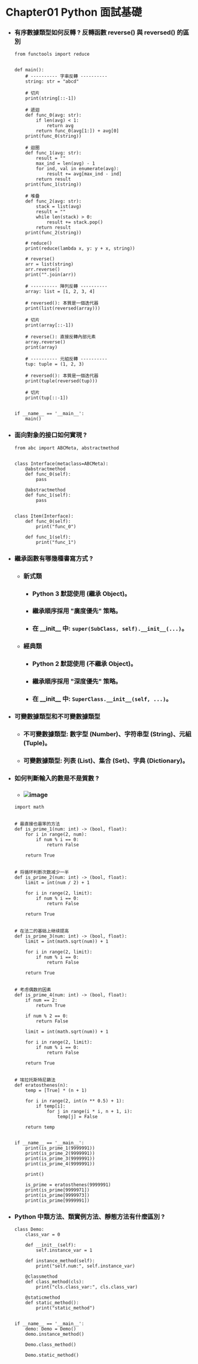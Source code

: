 Chapter01 Python 面試基礎
=====
* ### 有序數據類型如何反轉 ? 反轉函數 reverse() 與 reversed() 的區別
    ```
    from functools import reduce


    def main():
        # ---------- 字串反轉 ----------
        string: str = "abcd"

        # 切片
        print(string[::-1])

        # 遞迴
        def func_0(avg: str):
            if len(avg) < 1:
                return avg
            return func_0(avg[1:]) + avg[0]
        print(func_0(string))

        # 迴圈
        def func_1(avg: str):
            result = ""
            max_ind = len(avg) - 1
            for ind, val in enumerate(avg):
                result += avg[max_ind - ind]
            return result
        print(func_1(string))

        # 堆疊
        def func_2(avg: str):
            stack = list(avg)
            result = ""
            while len(stack) > 0:
                result += stack.pop()
            return result
        print(func_2(string))

        # reduce()
        print(reduce(lambda x, y: y + x, string))

        # reverse()
        arr = list(string)
        arr.reverse()
        print("".join(arr))

        # ---------- 陣列反轉 ----------
        array: list = [1, 2, 3, 4]

        # reversed(): 本質是一個迭代器
        print(list(reversed(array)))

        # 切片
        print(array[::-1])

        # reverse(): 直接反轉內部元素
        array.reverse()
        print(array)

        # ---------- 元組反轉 ----------
        tup: tuple = (1, 2, 3)

        # reversed(): 本質是一個迭代器
        print(tuple(reversed(tup)))

        # 切片
        print(tup[::-1])


    if __name__ == '__main__':
        main()
    ```
* ### 面向對象的接口如何實現 ?
    ```
    from abc import ABCMeta, abstractmethod


    class Interface(metaclass=ABCMeta):
        @abstractmethod
        def func_0(self):
            pass

        @abstractmethod
        def func_1(self):
            pass


    class Item(Interface):
        def func_0(self):
            print("func_0")

        def func_1(self):
            print("func_1")
    ```
* ### 繼承函數有哪幾種書寫方式 ?
    * ### 新式類
        * ### Python 3 默認使用 (繼承 Object)。
        * ### 繼承順序採用 "廣度優先" 策略。
        * ### 在 \_\_init\_\_ 中: ```super(SubClass, self).__init__(...)```。
    * ### 經典類
        * ### Python 2 默認使用 (不繼承 Object)。
        * ### 繼承順序採用 "深度優先" 策略。
        * ### 在 \_\_init\_\_ 中: ```SuperClass.__init__(self, ...)```。
* ### 可變數據類型和不可變數據類型
    * ### 不可變數據類型: 數字型 (Number)、字符串型 (String)、元組 (Tuple)。
    * ### 可變數據類型: 列表 (List)、集合 (Set)、字典 (Dictionary)。
* ### 如何判斷輸入的數是不是質數 ?
    * ### ![image](https://gitlab.com/ChiangWei/main/-/raw/master/PythonInterview/Chapter01/eratosthenes.gif)
    ```
    import math


    # 最直接也最笨的方法
    def is_prime_1(num: int) -> (bool, float):
        for i in range(2, num):
            if num % i == 0:
                return False

        return True


    # 将循环判断次数减少一半
    def is_prime_2(num: int) -> (bool, float):
        limit = int(num / 2) + 1

        for i in range(2, limit):
            if num % i == 0:
                return False

        return True


    # 在法二的基础上继续提高
    def is_prime_3(num: int) -> (bool, float):
        limit = int(math.sqrt(num)) + 1

        for i in range(2, limit):
            if num % i == 0:
                return False

        return True


    # 考虑偶数的因素
    def is_prime_4(num: int) -> (bool, float):
        if num == 2:
            return True

        if num % 2 == 0:
            return False

        limit = int(math.sqrt(num)) + 1

        for i in range(2, limit):
            if num % i == 0:
                return False

        return True


    # 埃拉托斯特尼篩法
    def eratosthenes(n):
        temp = [True] * (n + 1)

        for i in range(2, int(n ** 0.5) + 1):
            if temp[i]:
                for j in range(i * i, n + 1, i):
                    temp[j] = False
        
        return temp


    if __name__ == '__main__':
        print(is_prime_1(9999991))
        print(is_prime_2(9999991))
        print(is_prime_3(9999991))
        print(is_prime_4(9999991))

        print()

        is_prime = eratosthenes(9999991)
        print(is_prime[9999971])
        print(is_prime[9999973])
        print(is_prime[9999991])
    ```
* ### Python 中類方法、類實例方法、靜態方法有什麼區別 ?
    ```
    class Demo:
        class_var = 0

        def __init__(self):
            self.instance_var = 1

        def instance_method(self):
            print("self.num:", self.instance_var)

        @classmethod
        def class_method(cls):
            print("cls.class_var:", cls.class_var)

        @staticmethod
        def static_method():
            print("static_method")


    if __name__ == '__main__':
        demo: Demo = Demo()
        demo.instance_method()

        Demo.class_method()

        Demo.static_method()
    ```
<br />
